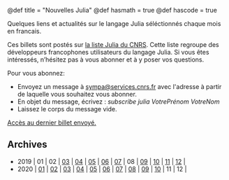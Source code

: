 @def title = "Nouvelles Julia"
@def hasmath = true
@def hascode = true

Quelques liens et actualités sur le langage Julia séléctionnés chaque mois en francais.

Ces billets sont postés sur [la liste Julia du CNRS](https://listes.services.cnrs.fr/wws/info/julia). Cette liste regroupe des développeurs francophones utilisateurs du langage Julia. Si vous êtes intéressés, n’hésitez pas à vous abonner et à y poser vos questions.

Pour vous abonnez:

- Envoyez un message à sympa@services.cnrs.fr avec l'adresse à partir de laquelle vous souhaitez vous abonner.
- En objet du message, écrivez : *subscribe julia VotrePrénom VotreNom*
- Laissez le corps du message vide.

[Accès au dernier billet envoyé.](/pages/2020_10/)

## Archives

- 2019
  | 01
  | 02
  | [03](/pages/2019_03/) 
  | [04](/pages/2019_04/) 
  | [05](/pages/2019_05/) 
  | [06](/pages/2019_06/) 
  | [07](/pages/2019_07/) 
  | 08
  | [09](/pages/2019_09/) 
  | [10](/pages/2019_10/) 
  | [11](/pages/2019_11/) 
  | [12](/pages/2019_12/)  |
- 2020 
  | [01](/pages/2020_01/)
  | [02](/pages/2020_02/)
  | [03](/pages/2020_03/)
  | [04](/pages/2020_04/)
  | [05](/pages/2020_05/)
  | [06](/pages/2020_06/)
  | [07](/pages/2020_07/)
  | [08](/pages/2020_08/)
  | [09](/pages/2020_09/)
  | [10](/pages/2020_10/) 
  | 11 
  | 12 |
